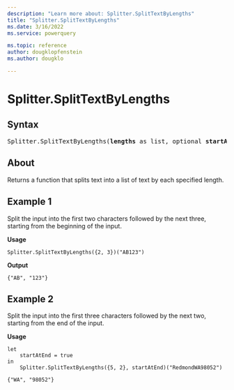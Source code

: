 ```yaml
---
description: "Learn more about: Splitter.SplitTextByLengths"
title: "Splitter.SplitTextByLengths"
ms.date: 3/16/2022
ms.service: powerquery

ms.topic: reference
author: dougklopfenstein
ms.author: dougklo

---
```

# Splitter.SplitTextByLengths

## Syntax

<pre>
Splitter.SplitTextByLengths(<b>lengths</b> as list, optional <b>startAtEnd</b> as nullable logical) as function
</pre>
  
## About

Returns a function that splits text into a list of text by each specified length.

## Example 1

Split the input into the first two characters followed by the next three, starting from the beginning of the input.

**Usage**

```powerquery-m
Splitter.SplitTextByLengths({2, 3})("AB123")
```

**Output**

`{"AB", "123"}`

## Example 2

Split the input into the first three characters followed by the next two, starting from the end of the input.

**Usage**

```powerquery-m
let
    startAtEnd = true
in
    Splitter.SplitTextByLengths({5, 2}, startAtEnd)("RedmondWA98052")
```

`{"WA", "98052"}`
